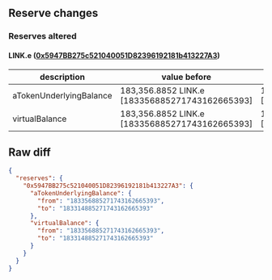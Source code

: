 ## Reserve changes

### Reserves altered

#### LINK.e ([0x5947BB275c521040051D82396192181b413227A3](https://snowtrace.io/address/0x5947BB275c521040051D82396192181b413227A3))

| description | value before | value after |
| --- | --- | --- |
| aTokenUnderlyingBalance | 183,356.8852 LINK.e [183356885271743162665393] | 183,314.8852 LINK.e [183314885271743162665393] |
| virtualBalance | 183,356.8852 LINK.e [183356885271743162665393] | 183,314.8852 LINK.e [183314885271743162665393] |


## Raw diff

```json
{
  "reserves": {
    "0x5947BB275c521040051D82396192181b413227A3": {
      "aTokenUnderlyingBalance": {
        "from": "183356885271743162665393",
        "to": "183314885271743162665393"
      },
      "virtualBalance": {
        "from": "183356885271743162665393",
        "to": "183314885271743162665393"
      }
    }
  }
}
```